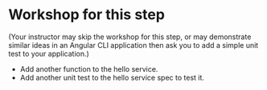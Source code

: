 # Workshop for this step

(Your instructor may skip the workshop for this step, or may
demonstrate similar ideas in an Angular CLI application then ask you
to add a simple unit test to your application.)

* Add another function to the hello service.
* Add another unit test to the hello service spec to test it.

